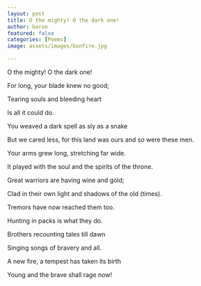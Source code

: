 ```yaml
---
layout: post
title: O the mighty! O the dark one!
author: barun
featured: false
categories: [Poems]
image: assets/images/bonfire.jpg

---
```



O the mighty! O the dark one!

For long, your blade knew no good;

Tearing souls and bleeding heart

Is all it could do.


You weaved a dark spell as sly as a snake

But we cared less, for this land was ours and so were these men.

Your arms grew long, stretching far wide.

It played with the soul and the spirits of the throne.


Great warriors are having wine and gold;

Clad in their own light and shadows of the old (times).

Tremors have now reached them too.

Hunting in packs is what they do.


Brothers recounting tales till dawn

Singing songs of bravery and all.

A new fire, a tempest has taken its birth

Young and the brave shall rage now!




